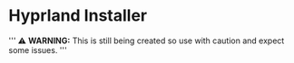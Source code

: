<h1>Hyprland Installer </h1>

'''
 :warning: **WARNING:** This is still being created so use with caution and expect some issues. 
'''


